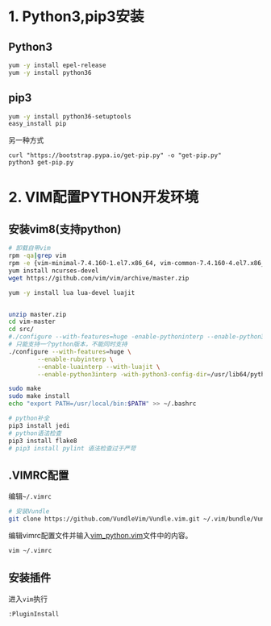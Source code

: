 # 1. Python3,pip3安装
## Python3

```bash
yum -y install epel-release
yum -y install python36
```

## pip3
```bash
yum -y install python36-setuptools
easy_install pip
```
另一种方式
```
curl "https://bootstrap.pypa.io/get-pip.py" -o "get-pip.py"
python3 get-pip.py
```

# 2. VIM配置PYTHON开发环境

## 安装vim8(支持python)

``` sh
# 卸载自带vim
rpm -qa|grep vim
rpm -e {vim-minimal-7.4.160-1.el7.x86_64, vim-common-7.4.160-4.el7.x86_64, vim-enhanced-7.4.160-4.el7.x86_64, vim-filesystem-7.4.160-4.el7.x86_64}
yum install ncurses-devel
wget https://github.com/vim/vim/archive/master.zip

yum -y install lua lua-devel luajit


unzip master.zip
cd vim-master
cd src/
#./configure --with-features=huge -enable-pythoninterp --enable-python3interp --with-python-config-dir=/u/usr/lib64/python2.7/config/ -with-python3-config-dir=/usr/lib64/python3.6/config-3.6m-x86_64-linux-gnu/sudo make
# 只能支持一个python版本，不能同时支持
./configure --with-features=huge \
        --enable-rubyinterp \
        --enable-luainterp --with-luajit \
        --enable-python3interp -with-python3-config-dir=/usr/lib64/python3.6/config-3.6m-x86_64-linux-gnu/

sudo make
sudo make install
echo "export PATH=/usr/local/bin:$PATH" >> ~/.bashrc

# python补全
pip3 install jedi
# python语法检查
pip3 install flake8
# pip3 install pylint 语法检查过于严苛
```

## .VIMRC配置
编辑`~/.vimrc`
```sh
# 安装Vundle
git clone https://github.com/VundleVim/Vundle.vim.git ~/.vim/bundle/Vundle.vim
```

编辑vimrc配置文件并输入[vim_python.vim](https://github.com/Tianer1123/config/blob/master/vim/vimPython_IDE/.vimrc)文件中的内容。
```bash
vim ~/.vimrc
```

## 安装插件
进入`vim`执行
```vim
:PluginInstall
```
